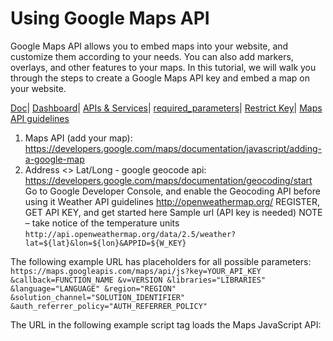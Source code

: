 # Using Google Maps API
Google Maps API allows you to embed maps into your website, and customize them according to your needs.
You can also add markers, overlays, and other features to your maps.
In this tutorial, we will walk you through the steps to create a Google Maps API key and embed a map on your website.


[Doc](https://developers.google.com/maps/documentation/javascript/overview#Dynamic)|
[Dashboard](https://console.cloud.google.com/home/dashboard?project=bionic-flux-358320)|
[APIs & Services](https://console.cloud.google.com/apis/credentials?project=bionic-flux-358320)|
[required_parameters](https://developers.google.com/maps/documentation/javascript/url-params#required_parameters)|
[Restrict Key](https://developers.google.com/maps/api-security-best-practices#restricting-api-keys)|
[Maps API guidelines](https://console.developers.google.com/cloud-resource-manager?pli=1)

1. Maps API (add your map):
https://developers.google.com/maps/documentation/javascript/adding-a-google-map
1. Address <> Lat/Long - google geocode api:
https://developers.google.com/maps/documentation/geocoding/start
Go to Google Developer Console, and enable the Geocoding API before using it
Weather API guidelines
http://openweathermap.org/
REGISTER, GET API KEY, and get started here
Sample url (API key is needed)
NOTE – take notice of the temperature units
`http://api.openweathermap.org/data/2.5/weather?lat=${lat}&lon=${lon}&APPID=${W_KEY}`

The following example URL has placeholders for all possible parameters:
`https://maps.googleapis.com/maps/api/js?key=YOUR_API_KEY
&callback=FUNCTION_NAME
&v=VERSION
&libraries="LIBRARIES"
&language="LANGUAGE"
&region="REGION"
&solution_channel="SOLUTION_IDENTIFIER"
&auth_referrer_policy="AUTH_REFERRER_POLICY"`

The URL in the following example script tag loads the Maps JavaScript API:
<script async
    src="https://maps.googleapis.com/maps/api/js?key=YOUR_API_KEY&callback=initMap">
</script>
